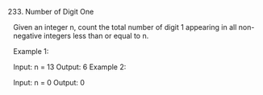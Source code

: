 233. Number of Digit One



Given an integer n, count the total number of digit 1 appearing in all non-negative integers less than or equal to n.

 

Example 1:

Input: n = 13
Output: 6
Example 2:

Input: n = 0
Output: 0